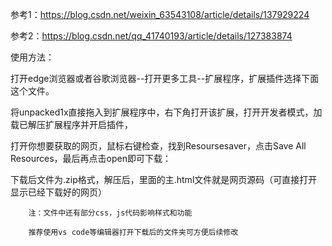 

参考1：https://blog.csdn.net/weixin_63543108/article/details/137929224

参考2：https://blog.csdn.net/qq_41740193/article/details/127383874



使用方法：


打开edge浏览器或者谷歌浏览器--打开更多工具--扩展程序，扩展插件选择下面这个文件。

 将unpacked1x直接拖入到扩展程序中，右下角打开该扩展，打开开发者模式，加载已解压扩展程序并开启插件，
 
 打开你想要获取的网页，鼠标右键检查，找到Resoursesaver，点击Save All Resources，最后再点击open即可下载：
 
下载后文件为.zip格式，解压后，里面的主.html文件就是网页源码（可直接打开显示已经下载好的网页）

        注：文件中还有部分css，js代码影响样式和功能
        
        推荐使用vs code等编辑器打开下载后的文件夹可方便后续修改

